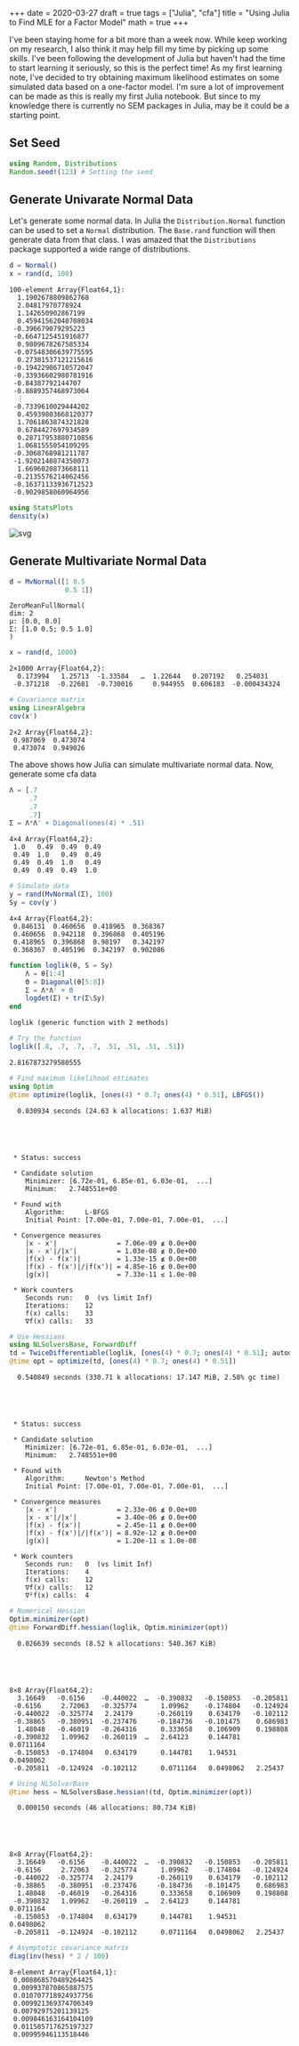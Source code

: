 +++
date = 2020-03-27
draft = true
tags = ["Julia", "cfa"]
title = "Using Julia to Find MLE for a Factor Model"
math = true
+++

I've been staying home for a bit more than a week now. While keep working on my research, I also think it may help fill my time by picking up some skills. I've been following the development of Julia but haven't had the time to start learning it seriously, so this is the perfect time! As my first learning note, I've decided to try obtaining maximum likelihood estimates on some simulated data based on a one-factor model. I'm sure a lot of improvement can be made as this is really my first Julia notebook. But since to my knowledge there is currently no SEM packages in Julia, may be it could be a starting point. 

## Set Seed


```julia
using Random, Distributions
Random.seed!(123) # Setting the seed
```

## Generate Univarate Normal Data

Let's generate some normal data. In Julia the `Distribution.Normal` function can be used to set a `Normal` distribution. The `Base.rand` function will then generate data from that class. I was amazed that the `Distributions` package supported a wide range of distributions. 


```julia
d = Normal()
x = rand(d, 100)
```




    100-element Array{Float64,1}:
      1.1902678809862768
      2.04817970778924
      1.142650902867199
      0.45941562040708034
     -0.396679079295223
     -0.6647125451916877
      0.9809678267585334
     -0.07548306639775595
      0.27381537121215616
     -0.19422906710572047
     -0.33936602980781916
     -0.84387792144707
     -0.8889357468973064
      ⋮
     -0.7339610029444202
      0.45939803668120377
      1.7061863874321828
      0.6784427697934589
      0.28717953880710856
      1.0681555054109295
     -0.3068768981211787
     -1.9202140874350073
      1.6696020873668111
     -0.2135576214062456
     -0.16371133936712523
     -0.9029858060964956




```julia
using StatsPlots
density(x)
```




![svg](output_6_0.svg)



## Generate Multivariate Normal Data


```julia
d = MvNormal([1 0.5
              0.5 1])
```




    ZeroMeanFullNormal(
    dim: 2
    μ: [0.0, 0.0]
    Σ: [1.0 0.5; 0.5 1.0]
    )





```julia
x = rand(d, 1000)
```




    2×1000 Array{Float64,2}:
      0.173994   1.25713  -1.33584   …  1.22644   0.207192   0.254031
     -0.371218  -0.22681  -0.730016     0.944955  0.606183  -0.000434324




```julia
# Covariance matrix
using LinearAlgebra
cov(x')
```




    2×2 Array{Float64,2}:
     0.987069  0.473074
     0.473074  0.949026



The above shows how Julia can simulate multivariate normal data. Now, generate some cfa data


```julia
Λ = [.7
     .7
     .7
     .7]
Σ = Λ*Λ' + Diagonal(ones(4) * .51)
```




    4×4 Array{Float64,2}:
     1.0   0.49  0.49  0.49
     0.49  1.0   0.49  0.49
     0.49  0.49  1.0   0.49
     0.49  0.49  0.49  1.0




```julia
# Simulate data
y = rand(MvNormal(Σ), 100)
Sy = cov(y')
```




    4×4 Array{Float64,2}:
     0.846131  0.460656  0.418965  0.368367
     0.460656  0.942118  0.396868  0.405196
     0.418965  0.396868  0.98197   0.342197
     0.368367  0.405196  0.342197  0.902086




```julia
function loglik(θ, S = Sy)
    Λ = θ[1:4]
    Θ = Diagonal(θ[5:8])
    Σ = Λ*Λ' + Θ
    logdet(Σ) + tr(Σ\Sy)
end
```




    loglik (generic function with 2 methods)




```julia
# Try the function
loglik([.8, .7, .7, .7, .51, .51, .51, .51])
```




    2.8167873279580555




```julia
# Find maximum likelihood estimates
using Optim
@time optimize(loglik, [ones(4) * 0.7; ones(4) * 0.51], LBFGS())
```

      0.030934 seconds (24.63 k allocations: 1.637 MiB)





     * Status: success
    
     * Candidate solution
        Minimizer: [6.72e-01, 6.85e-01, 6.03e-01,  ...]
        Minimum:   2.748551e+00
    
     * Found with
        Algorithm:     L-BFGS
        Initial Point: [7.00e-01, 7.00e-01, 7.00e-01,  ...]
    
     * Convergence measures
        |x - x'|               = 7.06e-09 ≰ 0.0e+00
        |x - x'|/|x'|          = 1.03e-08 ≰ 0.0e+00
        |f(x) - f(x')|         = 1.33e-15 ≰ 0.0e+00
        |f(x) - f(x')|/|f(x')| = 4.85e-16 ≰ 0.0e+00
        |g(x)|                 = 7.33e-11 ≤ 1.0e-08
    
     * Work counters
        Seconds run:   0  (vs limit Inf)
        Iterations:    12
        f(x) calls:    33
        ∇f(x) calls:   33





```julia
# Use Hessians
using NLSolversBase, ForwardDiff
td = TwiceDifferentiable(loglik, [ones(4) * 0.7; ones(4) * 0.51]; autodiff = :forward)
@time opt = optimize(td, [ones(4) * 0.7; ones(4) * 0.51])
```

      0.540849 seconds (330.71 k allocations: 17.147 MiB, 2.58% gc time)





     * Status: success
    
     * Candidate solution
        Minimizer: [6.72e-01, 6.85e-01, 6.03e-01,  ...]
        Minimum:   2.748551e+00
    
     * Found with
        Algorithm:     Newton's Method
        Initial Point: [7.00e-01, 7.00e-01, 7.00e-01,  ...]
    
     * Convergence measures
        |x - x'|               = 2.33e-06 ≰ 0.0e+00
        |x - x'|/|x'|          = 3.40e-06 ≰ 0.0e+00
        |f(x) - f(x')|         = 2.45e-11 ≰ 0.0e+00
        |f(x) - f(x')|/|f(x')| = 8.92e-12 ≰ 0.0e+00
        |g(x)|                 = 1.20e-11 ≤ 1.0e-08
    
     * Work counters
        Seconds run:   0  (vs limit Inf)
        Iterations:    4
        f(x) calls:    12
        ∇f(x) calls:   12
        ∇²f(x) calls:  4





```julia
# Numerical Hessian
Optim.minimizer(opt)
@time ForwardDiff.hessian(loglik, Optim.minimizer(opt))
```

      0.026639 seconds (8.52 k allocations: 540.367 KiB)





    8×8 Array{Float64,2}:
      3.16649   -0.6156    -0.440022  …  -0.390832   -0.150853   -0.205811
     -0.6156     2.72063   -0.325774      1.09962    -0.174804   -0.124924
     -0.440022  -0.325774   2.24179      -0.260119    0.634179   -0.102112
     -0.38865   -0.380951  -0.237476     -0.184736   -0.101475    0.686983
      1.48048   -0.46019   -0.264316      0.333658    0.106909    0.198808
     -0.390832   1.09962   -0.260119  …   2.64123     0.144781    0.0711164
     -0.150853  -0.174804   0.634179      0.144781    1.94531     0.0498062
     -0.205811  -0.124924  -0.102112      0.0711164   0.0498062   2.25437




```julia
# Using NLSolverBase
@time hess = NLSolversBase.hessian!(td, Optim.minimizer(opt))
```

      0.000150 seconds (46 allocations: 80.734 KiB)





    8×8 Array{Float64,2}:
      3.16649   -0.6156    -0.440022  …  -0.390832   -0.150853   -0.205811
     -0.6156     2.72063   -0.325774      1.09962    -0.174804   -0.124924
     -0.440022  -0.325774   2.24179      -0.260119    0.634179   -0.102112
     -0.38865   -0.380951  -0.237476     -0.184736   -0.101475    0.686983
      1.48048   -0.46019   -0.264316      0.333658    0.106909    0.198808
     -0.390832   1.09962   -0.260119  …   2.64123     0.144781    0.0711164
     -0.150853  -0.174804   0.634179      0.144781    1.94531     0.0498062
     -0.205811  -0.124924  -0.102112      0.0711164   0.0498062   2.25437




```julia
# Asymptotic covariance matrix
diag(inv(hess) * 2 / 100)
```




    8-element Array{Float64,1}:
     0.008868570489264425
     0.009937870865887575
     0.010707718924937756
     0.009921369374706349
     0.00792975201139125
     0.009846163164104109
     0.011585717625197327
     0.00995946113518446




```julia

```
